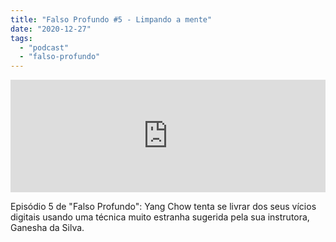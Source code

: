 ```yaml
---
title: "Falso Profundo #5 - Limpando a mente"
date: "2020-12-27"
tags: 
  - "podcast"
  - "falso-profundo"
---
```


<iframe style="width: 100%; height: 180px;" src="https://anchor.fm/monoestereo/embed/episodes/Falso-Profundo-5---Limpando-a-mente-eo87cg" width="100%" height="180px" frameborder="0" scrolling="no"></iframe>

Episódio 5 de "Falso Profundo": Yang Chow tenta se livrar dos seus vícios digitais usando uma técnica muito estranha sugerida pela sua instrutora, Ganesha da Silva.
